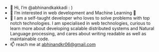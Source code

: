 - 👋 Hi, I’m @abhinandkakkadi : )
- 👀 I’m interested in web development and Machine Learning 🥳
- 🌱 I am a self-taught developer who loves to solve problems with top notch technologies. I am specialised in web technologies, curious to learn
  more about developing scalable distributed systems and Natural Language processing, and cares about writing readable as well as maintainable code.
- 📫 reach me at abhinandkr06@gmail.com
